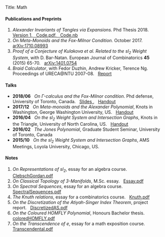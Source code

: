 Title: Math

#### Publications and Preprints

1. *Alexander Invariants of Tangles via Expansions.* Phd Thesis 2018. &nbsp; <a href="{filename}/notes/Thesis_HuanVo_V1.pdf" target="_blank"> Version 1, &nbsp; </a> <a href="{filename}/notes/GammaCalculusDemoFull.pdf" target = "_blank"> Code.pdf, &nbsp; </a> <a href="{filename}/notes/GammaCalculusDemoFull.nb">Code.nb</a>
2. *On Meta-Monoids and the Fox-Milnor Condition.* October 2017. &nbsp; <a href="https://arxiv.org/abs/1710.08993" target = "_blank"> arXiv:1710.08993</a>
3. *Proof of a Conjecture of Kulakova et al. Related to the $sl_2$ Weight System*, with D. Bar-Natan. European Journal of Combinatorics **45** (2015) 65-70. &nbsp; <a href="https://arxiv.org/abs/1401.0754" target = "_blank"> arXiv:1401.0754</a>
4. *Braid Calculator*, with Fedor Duzhin, Andrew Kricker, Terence Ng. Proceedings of URECA@NTU 2007-08. &nbsp; <a href="{filename}/notes/BRAID_CALCULATOR(Final_Version).pdf" target = "_blank"> Report </a>

#### Talks

* **2018/06** &nbsp; *On $\Gamma$-calculus and the Fox-Milnor condition*. Phd defense, University of Toronto, Canada. &nbsp; <a href="{filename}/handouts/PhdPresentation-1806.html" target = "_blank"> Slides </a>, &nbsp; <a href="{filename}/handouts/PhdPresentationHandout.pdf" target = "_blank">Handout</a>
* **2017/12** &nbsp; *On Meta-monoids and the Alexander Polynomial*, Knots in Washington, George Washington University, US. &nbsp; <a href="{filename}/handouts/KIW17.pdf" target = "_blank">Handout</a>
* **2016/04** &nbsp; *On the $sl_2$ Weight System and Intersection Graphs*, Knots in the Triangle, University of North Carolina, US. &nbsp; <a href="{filename}/handouts/KITT16.pdf" target = "_blank">Handout</a>
* **2016/02** &nbsp; *The Jones Polynomial*, Graduate Student Seminar, University of Toronto, Canada
* **2015/10** &nbsp; *On the $sl_2$ Weight System and Intersection Graphs*, AMS Meetings, Loyola University, Chicago, US. 

#### Notes

1. *On Representations of $sl_2$*, essay for an algebra course. &nbsp; <a href="{filename}/notes/ClebschGordan.pdf" target = "_blank">ClebschGordan.pdf</a>
2. *On Classical Topology of 3-Manifolds*, M.Sc. essay. &nbsp; <a href="{filename}/notes/Essay.pdf" target = "_blank">Essay.pdf</a>
3. *On Spectral Sequences*, essay for an algebra course. &nbsp; <a href="{filename}/notes/SpectralSequence.pdf" target = "_blank"> SpectralSequences.pdf</a>
4. *The Knuth relations*, essay for a combinatorics course. &nbsp; <a href="{filename}/notes/Knuth.pdf" target = "_blank">Knuth.pdf</a>
5. *On the Discretization of the Atiyah-Singer Index Theorem*, project report. &nbsp; <a href="{filename}/notes/DiscretizedAS.pdf" target = "_blank"> DiscretizedAS.pdf</a>
6. *On the Coloured HOMFLY Polynomial*, Honours Bachelor thesis. &nbsp; <a href="{filename}/notes/ColoredHOMFLY.pdf" target = "_blank">coloredHOMFLY.pdf</a>
7. *On the Transcendence of $e$*, essay for a math exposition course. &nbsp; <a href="{filename}/notes/mas216_report.pdf" target = "_blank">Transcendental.pdf</a>  
